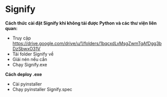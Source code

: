 # Signify
**Cách thức cài đặt Signify khi không tải được Python và các thư viện liên quan:**
- Truy cập https://drive.google.com/drive/u/1/folders/1bqcxdLvMsgZwmTgAfDgg3bDzSbwxO31V
- Tải folder Signify về
- Giải nén nếu cần
- Chạy Signify.exe

**Cách deploy .exe**
- Cài pyinstaller
- Chạy pyinstaller Signify.spec
